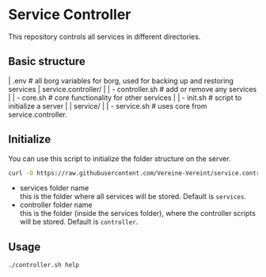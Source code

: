 # Service Controller

This repository controls all services in different directories.

## Basic structure

| .env # all borg variables for borg, used for backing up and restoring services
| service.controller/
| | - controller.sh # add or remove any services
| | - core.sh # core functionality for other services
| | - init.sh # script to initialize a server
|
| service/
| | - service.sh # uses core from service.controller.

## Initialize

You can use this script to initialize the folder structure on the server.

```bash
curl -O https://raw.githubusercontent.com/Vereine-Vereint/service.controller/refs/heads/main/init.sh && bash init.sh; rm init.sh
```

- services folder name  
  this is the folder where all services will be stored. Default is `services`.
- controller folder name  
  this is the folder (inside the services folder), where the controller scripts will be stored. Default is `controller`.

## Usage

```bash
./controller.sh help
```
